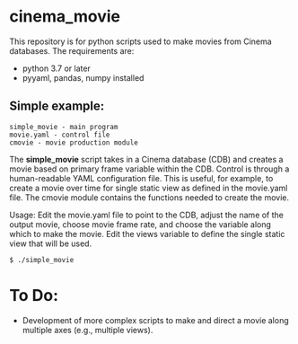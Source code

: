 # cinema_movie

This repository is for python scripts used to make movies from Cinema databases.  The requirements are:

- python 3.7 or later
- pyyaml, pandas, numpy installed

## Simple example:

```
simple_movie - main program
movie.yaml - control file
cmovie - movie production module
```

The **simple_movie** script takes in a Cinema database (CDB) and creates a movie based on primary frame variable within the CDB.  Control is through a human-readable YAML configuration file.  This is useful, for example, to create a movie over time for single static view as defined in the movie.yaml file.  The cmovie module contains the functions needed to create the movie.  

Usage:
Edit the movie.yaml file to point to the CDB, adjust the name of the output movie, choose movie frame rate, and choose the variable along which to make the movie.  Edit the views variable to define the single static view that will be used.  

```
$ ./simple_movie
```

# To Do:

- Development of more complex scripts to make and direct a movie along multiple axes (e.g., multiple views).
